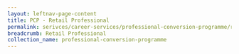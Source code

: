 ```yaml
---
layout: leftnav-page-content
title: PCP - Retail Professional
permalink: serivces/career-services/professional-conversion-programme/retail-professional
breadcrumb: Retail Professional
collection_name: professional-conversion-programme
---
```

